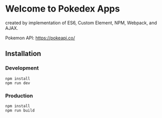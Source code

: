 # Welcome to Pokedex Apps
created by implementation of ES6, Custom Element, NPM, Webpack, and AJAX.

Pokemon API: https://pokeapi.co/

## Installation
### Development
```
npm install
npm run dev
```
### Production
```
npm install
npm run build
```